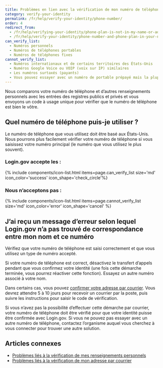 ```yaml
---
title: Problèmes en lien avec la vérification de mon numéro de téléphone
category: verify-your-identity
permalink: /fr/help/verify-your-identity/phone-number/
order: 4
redirect_from:
  - /fr/help/verifying-your-identity/phone-plan-is-not-in-my-name-or-address/
  - /fr/help/verify-your-identity/phone-number-and-phone-plan-in-your-name/
can_verify_list:
  - Numéros personnels
  - Numéros de téléphones portables
  - Numéros de téléphones fixes
cannot_verify_list:
  - Numéros internationaux et de certains territoires des États-Unis
  - Numéros Google Voice ou VOIP (voix sur IP) similaires
  - Les numéros surtaxés (payants)
  - Vous pouvez essayer avec un numéro de portable prépayé mais la plupart ne correspondent à aucune entrée dans les registres
---
```


Nous comparons votre numéro de téléphone et d’autres renseignements personnels avec les entrées des registres publics et privés et vous envoyons un code à usage unique pour vérifier que le numéro de téléphone est bien le vôtre.

## Quel numéro de téléphone puis-je utiliser ?

Le numéro de téléphone que vous utilisez doit être basé aux États-Unis. Nous pourrons plus facilement vérifier votre numéro de téléphone si vous saisissez votre numéro principal (le numéro que vous utilisez le plus souvent).

### Login.gov accepte les :

{% include components/icon-list.html items=page.can_verify_list size='md' icon_color='success' icon_shape='check_circle'%}

### Nous n’acceptons pas :

{% include components/icon-list.html items=page.cannot_verify_list size='md' icon_color='error' icon_shape='cancel' %}

## J’ai reçu un message d’erreur selon lequel Login.gov n’a pas trouvé de correspondance entre mon nom et ce numéro

Vérifiez que votre numéro de téléphone est saisi correctement et que vous utilisez un type de numéro accepté.

Si votre numéro de téléphone est correct, désactivez le transfert d’appels pendant que vous confirmez votre identité (une fois cette démarche terminée, vous pourrez réactiver cette fonction). Essayez un autre numéro associé à votre nom.

Dans certains cas, vous pouvez [confirmer votre adresse par courrier](/fr/help/verify-your-identity/verify-your-address-by-mail/). Vous devrez attendre 5 à 10 jours pour recevoir un courrier par la poste, puis suivre les instructions pour saisir le code de vérification.

Si vous n’avez pas la possibilité d’effectuer cette démarche par courrier, votre numéro de téléphone doit être vérifié pour que votre identité puisse être confirmée avec Login.gov. Si vous ne pouvez pas essayer avec un autre numéro de téléphone, contactez l’organisme auquel vous cherchez à vous connecter pour trouver une autre solution.

## Articles connexes

* [Problèmes liés à la vérification de mes renseignements personnels](/fr/help/verify-your-identity/issues-verifying-my-personal-information/)
* [Problèmes liés à la vérification de mon adresse par courrier](/fr/help/verify-your-identity/verify-your-address-by-mail/)
